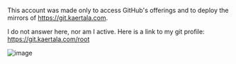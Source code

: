 This account was made only to access GitHub's offerings and to deploy the mirrors of https://git.kaertala.com.

I do not answer here, nor am I active. Here is a link to my git profile:
https://git.kaertala.com/root

![image](https://github.com/user-attachments/assets/66b11c23-a445-4f00-8e1a-6e16ded91038)

